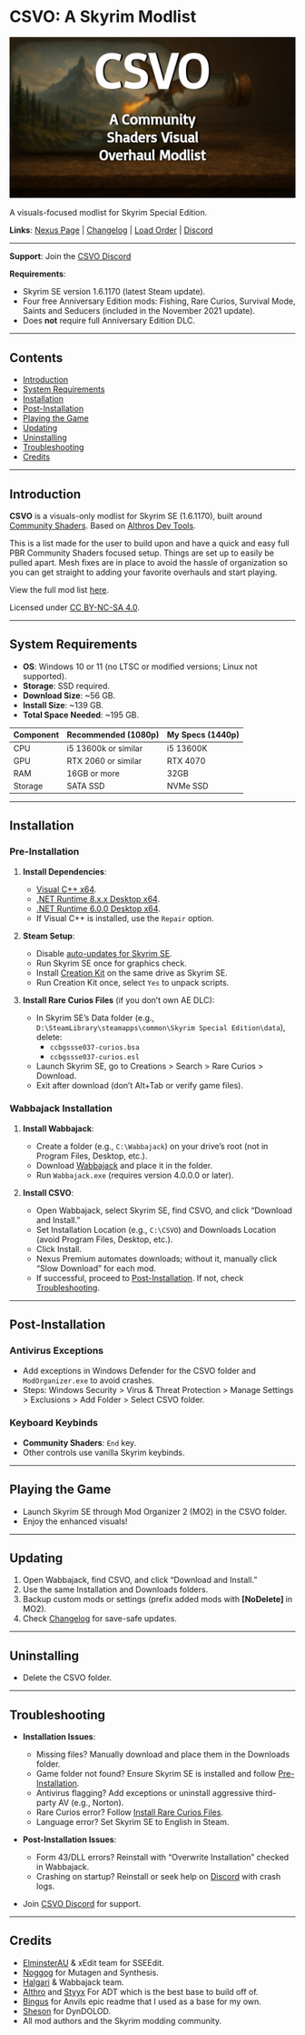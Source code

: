 # CSVO: A Skyrim Modlist

![CSVO Logo](https://github.com/InTheBottle/CSVO/blob/main/Resources/csvo.png)

A visuals-focused modlist for Skyrim Special Edition.

**Links**: [Nexus Page](https://www.nexusmods.com/skyrimspecialedition/mods/154268) | [Changelog](https://github.com/InTheBottle/CSVO/blob/main/Changelog.md) | [Load Order](https://loadorderlibrary.com/lists/csvo-community-shaders-visual-overhaul) | [Discord](https://discord.gg/avzs76EgnA)

---

**Support**: Join the [CSVO Discord](https://discord.gg/avzs76EgnA)

**Requirements**:
- Skyrim SE version 1.6.1170 (latest Steam update).
- Four free Anniversary Edition mods: Fishing, Rare Curios, Survival Mode, Saints and Seducers (included in the November 2021 update).
- Does **not** require full Anniversary Edition DLC.

---

## Contents
- [Introduction](#introduction)
- [System Requirements](#system-requirements)
- [Installation](#installation)
- [Post-Installation](#post-installation)
- [Playing the Game](#playing-the-game)
- [Updating](#updating)
- [Uninstalling](#uninstalling)
- [Troubleshooting](#troubleshooting)
- [Credits](#credits)

---

## Introduction
**CSVO** is a visuals-only modlist for Skyrim SE (1.6.1170), built around [Community Shaders](https://www.nexusmods.com/skyrimspecialedition/mods/86492). Based on [Althros Dev Tools](https://github.com/Styyx1/ADT).

This is a list made for the user to build upon and have a quick and easy full PBR Community Shaders focused setup. Things are set up to easily be pulled apart. Mesh fixes are in place to avoid the hassle of organization so you can get straight to adding your favorite overhauls and start playing.

View the full mod list [here](https://loadorderlibrary.com/lists/csvo-community-shaders-visual-overhaul).

Licensed under [CC BY-NC-SA 4.0](http://creativecommons.org/licenses/by-nc-sa/4.0/).

---

## System Requirements
- **OS**: Windows 10 or 11 (no LTSC or modified versions; Linux not supported).
- **Storage**: SSD required.
- **Download Size**: ~56 GB.
- **Install Size**: ~139 GB.
- **Total Space Needed**: ~195 GB.

| Component | Recommended (1080p) | My Specs (1440p) |
|-----------|---------------------|------------------|
| CPU       | i5 13600k or similar | i5 13600K       |
| GPU       | RTX 2060 or similar | RTX 4070        |
| RAM       | 16GB or more        | 32GB            |
| Storage   | SATA SSD            | NVMe SSD        |

---

## Installation

### Pre-Installation
1. **Install Dependencies**:
   - [Visual C++ x64](https://aka.ms/vs/17/release/vc_redist.x64.exe).
   - [.NET Runtime 8.x.x Desktop x64](https://dotnet.microsoft.com/en-us/download/dotnet/thank-you/runtime-desktop-8.0.15-windows-x64-installer).
   - [.NET Runtime 6.0.0 Desktop x64](https://dotnet.microsoft.com/en-us/download/dotnet/thank-you/runtime-desktop-6.0.30-windows-x64-installer).
   - If Visual C++ is installed, use the `Repair` option.

2. **Steam Setup**:
   - Disable [auto-updates for Skyrim SE](https://help.steampowered.com/en/faqs/view/71AB-698D-57EB-178C#disable).
   - Run Skyrim SE once for graphics check.
   - Install [Creation Kit](https://store.steampowered.com/app/1946180/Skyrim_Special_Edition_Creation_Kit/) on the same drive as Skyrim SE.
   - Run Creation Kit once, select `Yes` to unpack scripts.

3. **Install Rare Curios Files** (if you don’t own AE DLC):
   - In Skyrim SE’s Data folder (e.g., `D:\SteamLibrary\steamapps\common\Skyrim Special Edition\data`), delete:
     - `ccbgssse037-curios.bsa`
     - `ccbgssse037-curios.esl`
   - Launch Skyrim SE, go to Creations > Search > Rare Curios > Download.
   - Exit after download (don’t Alt+Tab or verify game files).

### Wabbajack Installation
1. **Install Wabbajack**:
   - Create a folder (e.g., `C:\Wabbajack`) on your drive’s root (not in Program Files, Desktop, etc.).
   - Download [Wabbajack](https://github.com/wabbajack-tools/wabbajack/releases/latest/download/Wabbajack.exe) and place it in the folder.
   - Run `Wabbajack.exe` (requires version 4.0.0.0 or later).

2. **Install CSVO**:
   - Open Wabbajack, select Skyrim SE, find CSVO, and click “Download and Install.”
   - Set Installation Location (e.g., `C:\CSVO`) and Downloads Location (avoid Program Files, Desktop, etc.).
   - Click Install.
   - Nexus Premium automates downloads; without it, manually click “Slow Download” for each mod.
   - If successful, proceed to [Post-Installation](#post-installation). If not, check [Troubleshooting](#troubleshooting).

---

## Post-Installation

### Antivirus Exceptions
- Add exceptions in Windows Defender for the CSVO folder and `ModOrganizer.exe` to avoid crashes.
- Steps: Windows Security > Virus & Threat Protection > Manage Settings > Exclusions > Add Folder > Select CSVO folder.

### Keyboard Keybinds
- **Community Shaders**: `End` key.
- Other controls use vanilla Skyrim keybinds.

---

## Playing the Game
- Launch Skyrim SE through Mod Organizer 2 (MO2) in the CSVO folder.
- Enjoy the enhanced visuals!

---

## Updating
1. Open Wabbajack, find CSVO, and click “Download and Install.”
2. Use the same Installation and Downloads folders.
3. Backup custom mods or settings (prefix added mods with **[NoDelete]** in MO2).
4. Check [Changelog](https://github.com/InTheBottle/CSVO/blob/main/Changelog.md) for save-safe updates.

---

## Uninstalling
- Delete the CSVO folder.

---

## Troubleshooting
- **Installation Issues**:
  - Missing files? Manually download and place them in the Downloads folder.
  - Game folder not found? Ensure Skyrim SE is installed and follow [Pre-Installation](#pre-installation).
  - Antivirus flagging? Add exceptions or uninstall aggressive third-party AV (e.g., Norton).
  - Rare Curios error? Follow [Install Rare Curios Files](#installing-rare-curios-files).
  - Language error? Set Skyrim SE to English in Steam.

- **Post-Installation Issues**:
  - Form 43/DLL errors? Reinstall with “Overwrite Installation” checked in Wabbajack.
  - Crashing on startup? Reinstall or seek help on [Discord](https://discord.gg/avzs76EgnA) with crash logs.

- Join [CSVO Discord](https://discord.gg/avzs76EgnA) for support.

---

## Credits
- [ElminsterAU](https://www.patreon.com/ElminsterAU) & xEdit team for SSEEdit.
- [Noggog](https://www.nexusmods.com/skyrim/users/862590) for Mutagen and Synthesis.
- [Halgari](https://www.nexusmods.com/skyrimspecialedition/users/17252164) & Wabbajack team.
- [Althro](https://github.com/Althro) and [Styyx](https://github.com/Styyx1) For ADT which is the best base to build off of.
- [Bingus](https://github.com/bingusthecatto) for Anvils epic readme that I used as a base for my own.
- [Sheson](https://ko-fi.com/sheson) for DynDOLOD.
- All mod authors and the Skyrim modding community.
